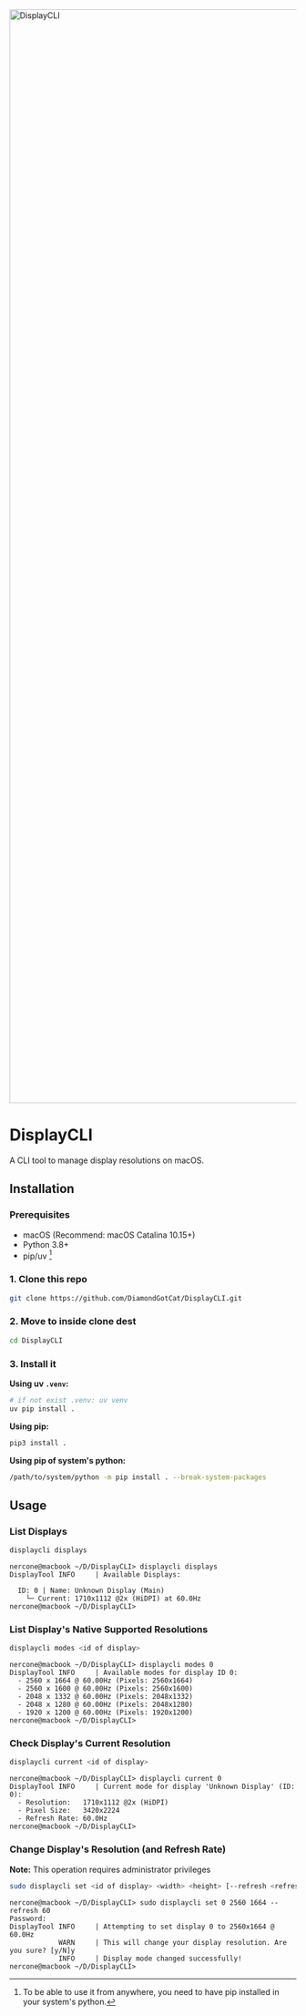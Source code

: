 
<img width="1920" alt="DisplayCLI" src="https://github.com/user-attachments/assets/9878199e-8e7a-4e68-ba31-7350cff3975f" />

# DisplayCLI
A CLI tool to manage display resolutions on macOS.

## Installation

### Prerequisites
- macOS (Recommend: macOS Catalina 10.15+)
- Python 3.8+
- pip/uv [^1]

### 1. Clone this repo
```sh
git clone https://github.com/DiamondGotCat/DisplayCLI.git
```

### 2. Move to inside clone dest
```sh
cd DisplayCLI
```

### 3. Install it

**Using uv `.venv`:**
```sh
# if not exist .venv: uv venv
uv pip install .
```

**Using pip:**
```sh
pip3 install .
```

**Using pip of system's python:**
```sh
/path/to/system/python -m pip install . --break-system-packages
```

## Usage

### List Displays
```sh
displaycli displays
```

```text example_result.txt
nercone@macbook ~/D/DisplayCLI> displaycli displays
DisplayTool INFO     | Available Displays:

  ID: 0 | Name: Unknown Display (Main)
    └─ Current: 1710x1112 @2x (HiDPI) at 60.0Hz
nercone@macbook ~/D/DisplayCLI> 
```

### List Display's Native Supported Resolutions
```sh
displaycli modes <id of display>
```

```text example_result.txt
nercone@macbook ~/D/DisplayCLI> displaycli modes 0 
DisplayTool INFO     | Available modes for display ID 0:
  - 2560 x 1664 @ 60.00Hz (Pixels: 2560x1664)
  - 2560 x 1600 @ 60.00Hz (Pixels: 2560x1600)
  - 2048 x 1332 @ 60.00Hz (Pixels: 2048x1332)
  - 2048 x 1280 @ 60.00Hz (Pixels: 2048x1280)
  - 1920 x 1200 @ 60.00Hz (Pixels: 1920x1200)
nercone@macbook ~/D/DisplayCLI> 
```

### Check Display's Current Resolution
```sh
displaycli current <id of display>
```

```text example_result.txt
nercone@macbook ~/D/DisplayCLI> displaycli current 0
DisplayTool INFO     | Current mode for display 'Unknown Display' (ID: 0):
  - Resolution:   1710x1112 @2x (HiDPI)
  - Pixel Size:   3420x2224
  - Refresh Rate: 60.0Hz
nercone@macbook ~/D/DisplayCLI> 
```

### Change Display's Resolution (and Refresh Rate)
**Note:** This operation requires administrator privileges

```sh
sudo displaycli set <id of display> <width> <height> [--refresh <refresh rate>]
```

```text example_result.txt
nercone@macbook ~/D/DisplayCLI> sudo displaycli set 0 2560 1664 --refresh 60
Password:
DisplayTool INFO     | Attempting to set display 0 to 2560x1664 @ 60.0Hz
            WARN     | This will change your display resolution. Are you sure? [y/N]y
            INFO     | Display mode changed successfully!
nercone@macbook ~/D/DisplayCLI> 
```

[^1]: To be able to use it from anywhere, you need to have pip installed in your system's python.
